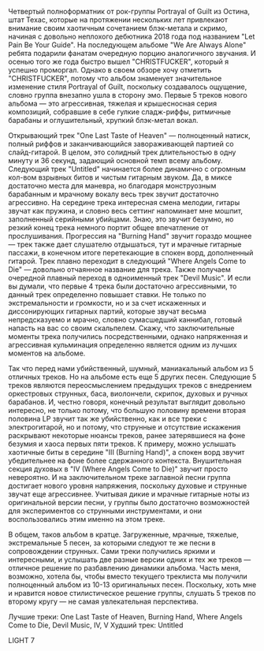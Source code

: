 Четвертый полноформатник от рок-группы Portrayal of Guilt из Остина, штат Техас, которые на протяжении нескольких лет привлекают внимание своим хаотичным сочетанием блэк-метала и скримо, начиная с довольно неплохого дебютника 2018 года под названием "Let Pain Be Your Guide". На последующем альбоме "We Are Always Alone" ребята подарили фанатам очередную порцию аналогичного звучания. И осенью того же года быстро вышел "CHRISTFUCKER", который я успешно проморгал. Однако в своем обзоре хочу отметить "CHRISTFUCKER", потому что альбом знаменует значительное изменение стиля Portrayal of Guilt, поскольку создавалось ощущение, словно группа внезапно ушла в сторону эмо. Первые 5 треков нового альбома — это агрессивная, тяжелая и крышесносная серия композиций, собравшие в себе гулкие сладж-риффы, ритмичные барабаны и оглушительный, хрупкий блэк-метал вокал.

Открывающий трек "One Last Taste of Heaven" — полноценный натиск, полный риффов и заканчивающийся завораживающей партией со слайд-гитарой. В целом, это солидный трек длительностью в одну минуту и 36 секунд, задающий основной темп всему альбому. Следующий трек "Untitled" начинается более динамично с огромным кол-вом взрывных битов и чистым гитарным звуком. Да, в миксе достаточно места для маневра, но благодаря монструозным барабанным и мрачному вокалу весь трек звучит достаточно агрессивно. На середине трека интересная смена мелодии, гитары звучат как пружина, и словно весь сеттинг напоминает мне мошпит, заполненный серийными убийцами. Знаю, это звучит безумно, но резкий конец трека немного портит общее впечатление от прослушивания. Прогрессия на "Burning Hand" звучит гораздо мощнее — трек также дает слушателю отдышаться, тут и мрачные гитарные пассажи, в конечном итоге перетекающие в спокен ворд, дополненный гитарой. Трек плавно переходит в следующий "Where Angels Come to Die" — довольно отчаянное название для трека. Также получаем очередной плавный переход в одноименный трек "Devil Music". И если вы думали, что первые 4 трека были достаточно агрессивными, то данный трек определенно повышает ставки. Не только по экстремальности и громкости, но и за счет искаженных и диссонирующих гитарных партий, которые звучат весьма непредсказуемо и мрачно, словно сумасшедший каннибал, готовый напасть на вас со своим скальпелем. Скажу, что заключительные моменты трека получились посредственными, однако напряженная и агрессивная кульминация определенно является одним из лучших моментов на альбоме.

Так что перед нами убийственный, шумный, маниакальный альбом из 5 отличных треков. Но на альбоме есть еще 5 других песен. Следующие 5 треков являются переосмыслением предыдущих треков с внедрением оркестровых струнных, баса, виолончели, скрипок, духовых и ручных барабанов. И, честно говоря, конечный результат выглядит довольно интересно, не только потому, что большую половину времени вторая половина LP звучит так же убийственно, как и все треки с электрогитарой, но и потому, что струнные и отсутствие искажения раскрывают некоторые нюансы треков, ранее затерявшиеся на фоне безумия и хаоса первых пяти треков. К примеру, можно услышать хаотичные биты в середине "III (Burning Hand)", а спокен ворд звучит убедительнее на фоне более сдержанного контекста. Внушительная секция духовых в "IV (Where Angels Come to Die)" звучит просто невероятно. И на заключительном треке заглавной песни группа достигает нового уровня напряжения, поскольку духовые и струнные звучат еще агрессивнее. Учитывая дикие и мрачные гитарные ноты из оригинальной версии песни, у группы было достаточно возможностей для экспериментов со струнными инструментами, и они воспользовались этим именно на этом треке.

В общем, таков альбом в кратце. Загруженные, мрачные, тяжелые, экстремальные 5 песен, за которыми следуют те же песни в сопровождении струнных. Сами треки получились яркими и интересными, и услышать две разные версии одних и тех же треков — отличное решение по разбавлению динамики альбома. Часть меня, возможно, хотела бы, чтобы вместо текущего треклиста мы получили полноценный альбом из 10-13 оригинальных песен. Поскольку, хоть мне и нравится новое стилистическое решение группы, слушать 5 треков по второму кругу — не самая увлекательная перспектива.

Лучшие треки: One Last Taste of Heaven, Burning Hand, Where Angels Come to Die, Devil Music, IV, V
Худший трек: Untitled

LIGHT 7
